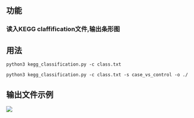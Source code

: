 ## 功能
### 读入KEGG claffification文件,输出条形图

## 用法
`python3 kegg_classification.py -c class.txt`

`python3 kegg_classification.py -c class.txt -s case_vs_control -o ./`

## 输出文件示例
 ![](https://github.com/seqyuan/programs/tree/master/plot/kegg_classification/sample_KEGG_Classification.png)
